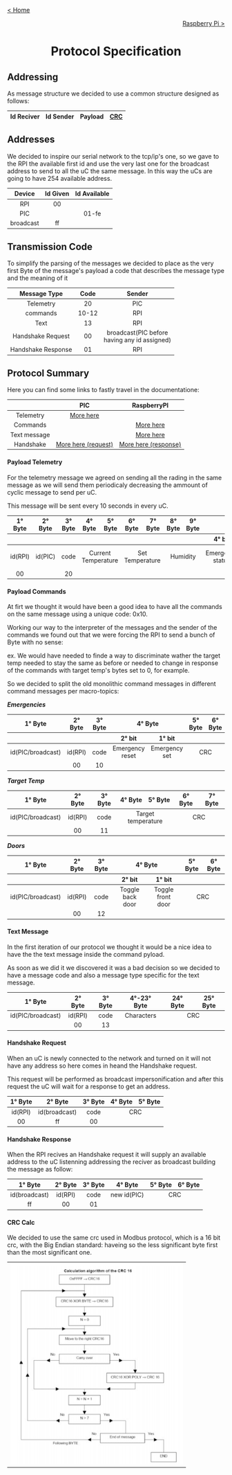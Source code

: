 [< Home](../README.md)

[<p align="right">Raspberry Pi ></p>](../RPI/README.md)

**<h1 align="center">Protocol Specification</h1>**

## **Addressing**

As message structure we decided to use a common structure designed as follows:

<div  align="center">
<table>
<thead>

<tr>
<th align="center">Id Reciver</th>
<th align="center">Id Sender</th>
<th align="center">Payload</th>
<th align="center"><a href='#crc-calc'>CRC</a></th>
</tr>

</thead>
</table>
</div>

## **Addresses**



We decided to inspire our serial network to the tcp/ip's one, so we gave to the RPI the available first id and use the very last one for the broadcast address to send to all the uC the same message. In this way the uCs are going to have 254 available address.

<div  align="center">
<table>
<thead>

<tr>
<th align="center">Device</th>
<th align="center">Id Given</th>
<th align="center">Id Available</th>
</tr>

</thead>

<tbody>

<tr>
<td align="center">RPI</td>
<td align="center">00</td>
<td align="center"></td>
</tr>

<tr>
<td align="center">PIC</td>
<td align="center"></td>
<td align="center">01-fe</td>
</tr>

<tr>
<td align="center">broadcast</td>
<td align="center">ff</td>
<td align="center"></td>
</tr>

</tbody>
</table>
</div>

## **Transmission Code**

To simplify the parsing of the messages we decided to place as the very first Byte of the message's payload a code that describes the message type and the meaning of it

<div  align="center">
<table>
<thead>

<tr>
<th align="center">Message Type</th>
<th align="center">Code</th>
<th align="center">Sender</th>
</tr>

</thead>

<tbody>

<tr>
<td align="center">Telemetry</td>
<td align="center">20</td>
<td align="center">PIC</td>
</tr>

<tr>
<td align="center">commands</td>
<td align="center">10-12</td>
<td align="center">RPI</td>
</tr>

<tr>
<td align="center">Text</td>
<td align="center">13</td>
<td align="center">RPI</td>
</tr>

<tr>
<td align="center">Handshake Request</td>
<td align="center">00</td>
<td align="center">broadcast(PIC before </br> having any id assigned)</td>
</tr>

<tr>
<td align="center">Handshake Response</td>
<td align="center">01</td>
<td align="center">RPI</td>
</tr>

</tbody>
</table>
</div>

## **Protocol Summary**

Here you can find some links to fastly travel in the documentatione:

<div  align="center">
<table>
<thead>

<tr>
<th align="center"></th>
<th align="center">PIC</th>
<th align="center">RaspberryPI</th>
</tr>

</thead>
<tbody>

<tr>
<td align="center">Telemetry</td>
<td align="center"><a href='#payload-telemetry'>More here</a></td>
<td align="center"></td>
</tr>

<tr>
<td align="center">Commands</td>
<td align="center"></td>
<td align="center"><a href='#payload-commands'>More here</a></td>
</tr>

<tr>
<td align="center">Text message</td>
<td align="center"></td>
<td align="center"><a href='#payload-text-message'>More here</a></td>
</tr>

<tr>
<td align="center">Handshake</td>
<td align="center"><a href='#handshake-request'>More here (request)</a></td>
<td align="center"><a href='#handshake-response'>More here (response)</a></td>
</tr>

</tbody>
</table>
</div>

#### **Payload Telemetry**

For the telemetry message we agreed on sending all the rading in the same message as we will send them periodicaly decreasing the ammount of cyclic message to send per uC.

This message will be sent every 10 seconds in every uC.

<div  align="center">
<table>
<thead>

<tr>
<th align="center">1° Byte</th>
<th align="center">2° Byte</th>
<th align="center">3° Byte</th>
<th align="center">4° Byte</th>
<th align="center">5° Byte</th>
<th align="center">6° Byte</th>
<th align="center">7° Byte</th>
<th align="center">8° Byte</th>
<th align="center">9° Byte</th>
<th colspan="4" align="center">10° Byte</th>
<th align="center">11° Byte</th>
<th align="center">12° Byte</th>
</tr>

<tr>
<th align="center"></th>
<th align="center"></th>
<th align="center"></th>
<th colspan="2" align="center"></th>
<th colspan="2" align="center"></th>
<th colspan="2" align="center"></th>
<th align="center">4° bit</th>
<th align="center">3° bit</th>
<th align="center">2° bit</th>
<th align="center">1° bit</th>
<th colspan="2" align="center"></th>
</tr>

</thead>
<tbody>

<tr>
<td align="center">id(RPI)</td>
<td align="center">id(PIC)</td>
<td align="center">code</td>
<td colspan="2" align="center">Current Temperature</td>
<td colspan="2" align="center">Set Temperature</td>
<td colspan="2" align="center">Humidity</td>
<td align="center">Emergency status</td>
<td align="center">Status back door</td>
<td align="center">Status front door</td>
<td align="center">Status toilette</td>
<td colspan="2" align="center">CRC</td>
</tr>

<tr>
<td align="center">00</td>
<td align="center"></td>
<td align="center">20</td>
<td colspan="2" align="center"></td>
<td colspan="2" align="center"></td>
<td colspan="2" align="center"></td>
<td colspan="4" align="center"></td>
<td colspan="2" align="center"></td>
</tr>

</tbody>
</table>
</div>

#### **Payload Commands**

At firt we thought it would have been a good idea to have all the commands on the same message using a unique code: 0x10.

Working our way to the interpreter of the messages and the sender of the commands we found out that we were forcing the RPI to send a bunch of Byte with no sense:

ex. We would have needed to finde a way to discriminate wather the target temp needed to stay the same as before or needed to change in response of the commands with target temp's bytes set to 0, for example.

So we decided to split the old monolithic command messages in  different command messages per macro-topics:

***Emergencies***

<div  align="center">
<table>
<thead>

<tr>
<th align="center">1° Byte</th>
<th align="center">2° Byte</th>
<th align="center">3° Byte</th>
<th colspan="2" align="center">4° Byte</th>
<th align="center">5° Byte</th>
<th align="center">6° Byte</th>
</tr>

<tr>
<th align="center"></th>
<th align="center"></th>
<th align="center"></th>
<th align="center">2° bit</th>
<th align="center">1° bit</th>
<th align="center"></th>
<th align="center"></th>
</tr>

</thead>
<tbody>

<tr>
<td align="center">id(PIC/broadcast)</td>
<td align="center">id(RPI)</td>
<td align="center">code</td>
<td align="center">Emergency reset</td>
<td align="center">Emergency set</td>
<td colspan="2" align="center">CRC</td>
</tr>

<tr>
<td align="center"></td>
<td align="center">00</td>
<td align="center">10</td>
<td colspan="2" align="center"></td>
<td colspan="2" align="center"></td>
</tr>

</tbody>
</table>
</div>
<!--=========================================-->

***Target Temp***

<div  align="center">
<table>
<thead>

<tr>
<th align="center">1° Byte</th>
<th align="center">2° Byte</th>
<th align="center">3° Byte</th>
<th align="center">4° Byte</th>
<th align="center">5° Byte</th>
<th align="center">6° Byte</th>
<th align="center">7° Byte</th>
</tr>

</thead>
<tbody>

<tr>
<td align="center">id(PIC/broadcast)</td>
<td align="center">id(RPI)</td>
<td align="center">code</td>
<td colspan="2" align="center">Target temperature</td>
<td colspan="2" align="center">CRC</td>
</tr>

<tr>
<td align="center"></td>
<td align="center">00</td>
<td align="center">11</td>
<td colspan="2" align="center"></td>
<td colspan="2" align="center"></td>
</tr>

</tbody>
</table>
</div>
<!--=========================================-->

***Doors***

<div  align="center">
<table>
<thead>

<tr>
<th align="center">1° Byte</th>
<th align="center">2° Byte</th>
<th align="center">3° Byte</th>
<th colspan="2" align="center">4° Byte</th>
<th align="center">5° Byte</th>
<th align="center">6° Byte</th>
</tr>

<tr>
<th align="center"></th>
<th align="center"></th>
<th align="center"></th>
<th align="center">2° bit</th>
<th align="center">1° bit</th>
<th colspan="2" align="center"></th>
</tr>

</thead>
<tbody>

<tr>
<td align="center">id(PIC/broadcast)</td>
<td align="center">id(RPI)</td>
<td align="center">code</td>
<td align="center">Toggle back door</td>
<td align="center">Toggle front door</td>
<td colspan="2" align="center">CRC</td>
</tr>

<tr>
<td align="center"></td>
<td align="center">00</td>
<td align="center">12</td>
<td colspan="2" align="center"></td>
<td colspan="2" align="center"></td>
</tr>

</tbody>
</table>
</div>

#### **Text Message**

In the first iteration of our protocol we thought it would be a nice idea to have the the text message inside the command pyload.

As soon as we did it we discovered it was a bad decision so we decided to have a message code and also a message type specific for the text message.

<div  align="center">
<table>
<thead>

<tr>
<th align="center">1° Byte</th>
<th align="center">2° Byte</th>
<th align="center">3° Byte</th>
<th align="center">4°-23° Byte</th>
<th align="center">24° Byte</th>
<th align="center">25° Byte</th>
</tr>

</thead>
<tbody>

<tr>
<td align="center">id(PIC/broadcast)</td>
<td align="center">id(RPI)</td>
<td align="center">code</td>
<td align="center">Characters</td>
<td  colspan="2" align="center">CRC</td>
</tr>

<tr>
<td align="center"></td>
<td align="center">00</td>
<td align="center">13</td>
<td align="center"></td>
<td colspan="2" align="center"></td>
</tr>

</tbody>
</table>
</div>

#### **Handshake Request**

When an uC is newly connected to the network and turned on it will not have any address so here comes in heand the Handshake request.

This request will be performed as broadcast impersonification and after this request the uC will wait for a response to get an address.

<div  align="center">
<table>
<thead>

<tr>
<th align="center">1° Byte</th>
<th align="center">2° Byte</th>
<th align="center">3° Byte</th>
<th align="center">4° Byte</th>
<th align="center">5° Byte</th>
</tr>

</thead>
<tbody>

<tr>
<td align="center">id(RPI)</td>
<td align="center">id(broadcast)</td>
<td align="center">code</td>
<td colspan="2" align="center">CRC</td>
</tr>

<tr>
<td align="center">00</td>
<td align="center">ff</td>
<td align="center">00</td>
<td colspan="2" align="center"></td>
</tr>

</tbody>
</table>
</div>

#### **Handshake Response**

When the RPI recives an Handshake request it will supply an available address to the uC listenning addressing the reciver as broadcast building the message as follow:

<div  align="center">
<table>
<thead>

<tr>
<th align="center">1° Byte</th>
<th align="center">2° Byte</th>
<th align="center">3° Byte</th>
<th align="center">4° Byte</th>
<th align="center">5° Byte</th>
<th align="center">6° Byte</th>
</tr>

</thead>
<tbody>

<tr>
<td align="center">id(broadcast)</td>
<td align="center">id(RPI)</td>
<td align="center">code</td>
<td align="center">new id(PIC)</td>
<td colspan="2" align="center">CRC</td>
</tr>

<tr>
<td align="center">ff</td>
<td align="center">00</td>
<td align="center">01</td>
<td align="center"></td>
<td colspan="2" align="center"></td>
</tr>

</tbody>
</table>
</div>

#### **CRC Calc**

We decided to use the same crc used in Modbus protocol, which is a 16 bit crc, with the Big Endian standard: haveing so the less significant byte first than the most significant one.

<div  align="center">
<table>
    
<tr>
<td align="center" valign="center">
<img src="../Images/crcModbus.png"
alt="Structure Schema"
width="400"
height="auto"/>
</td>
</tr>

</table>
</div>